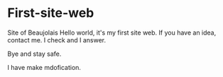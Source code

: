 # First-site-web
Site of Beaujolais
Hello world, it's my first site web.
If you have an idea, contact me.
I check and I answer.

Bye and stay safe.

I have make mdofication.
